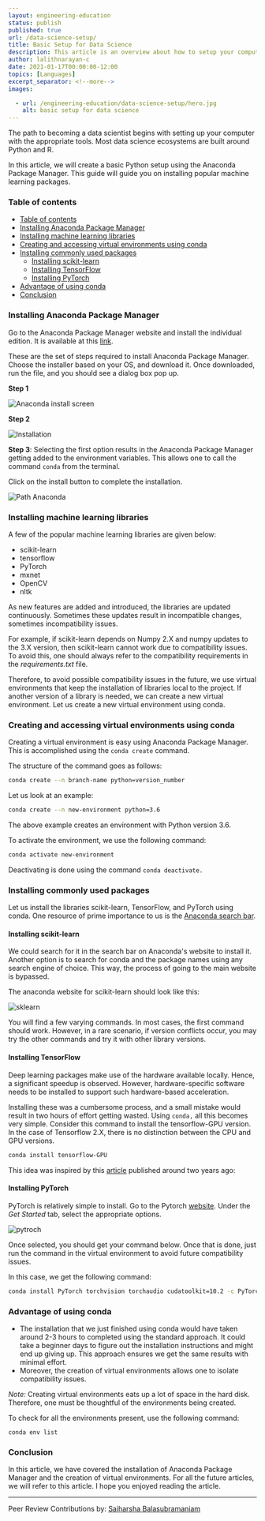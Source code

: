 ```yaml
---
layout: engineering-education
status: publish
published: true
url: /data-science-setup/
title: Basic Setup for Data Science
description: This article is an overview about how to setup your computer and install data science tools, by creating a basic Python setup using the Anaconda Package Manager.
author: lalithnarayan-c
date: 2021-01-17T00:00:00-12:00
topics: [Languages]
excerpt_separator: <!--more-->
images:

  - url: /engineering-education/data-science-setup/hero.jpg
    alt: basic setup for data science
---
```

The path to becoming a data scientist begins with setting up your computer with the appropriate tools. Most data science ecosystems are built around Python and R.
<!--more-->
In this article, we will create a basic Python setup using the Anaconda Package Manager. This guide will guide you on installing popular machine learning packages.   

### Table of contents
- [Table of contents](#table-of-contents)
- [Installing Anaconda Package Manager](#installing-anaconda-package-manager)
- [Installing machine learning libraries](#installing-machine-learning-libraries)
- [Creating and accessing virtual environments using conda](#creating-and-accessing-virtual-environments-using-conda)
- [Installing commonly used packages](#installing-commonly-used-packages)
  - [Installing scikit-learn](#installing-scikit-learn)
  - [Installing TensorFlow](#installing-tensorflow)
  - [Installing PyTorch](#installing-pytorch)
- [Advantage of using conda](#advantage-of-using-conda)
- [Conclusion](#conclusion)

### Installing Anaconda Package Manager
Go to the Anaconda Package Manager website and install the individual edition. It is available at this [link](https://www.anaconda.com/products/individual).

These are the set of steps required to install Anaconda Package Manager. Choose the installer based on your OS, and download it. Once downloaded, run the file, and you should see a dialog box pop up.

**Step 1**

![Anaconda install screen](/data-science-setup/1.png)

**Step 2**

![Installation](/data-science-setup/2.png)

**Step 3**: Selecting the first option results in the Anaconda Package Manager getting added to the environment variables. This allows one to call the command `conda` from the terminal.

Click on the install button to complete the installation.

![Path Anaconda](/data-science-setup/3.png)


### Installing machine learning libraries
A few of the popular machine learning libraries are given below:

- scikit-learn
- tensorflow
- PyTorch
- mxnet
- OpenCV
- nltk

As new features are added and introduced, the libraries are updated continuously. Sometimes these updates result in incompatible changes, sometimes incompatibility issues. 

For example, if scikit-learn depends on Numpy 2.X and numpy updates to the 3.X version, then scikit-learn cannot work due to compatibility issues. To avoid this, one should always refer to the compatibility requirements in the *requirements.txt* file.

Therefore, to avoid possible compatibility issues in the future, we use virtual environments that keep the installation of libraries local to the project. If another version of a library is needed, we can create a new virtual environment. Let us create a new virtual environment using conda.

### Creating and accessing virtual environments using conda
Creating a virtual environment is easy using Anaconda Package Manager. This is accomplished using the `conda create` command. 

The structure of the command goes as follows:
```bash
conda create --n branch-name python=version_number
```

Let us look at an example: 

```bash
conda create --n new-environment python=3.6
```

The above example creates an environment with Python version 3.6. 

To activate the environment, we use the following command:

```bash
conda activate new-environment
```

Deactivating is done using the command `conda deactivate.`

### Installing commonly used packages
Let us install the libraries scikit-learn, TensorFlow, and PyTorch using conda. One resource of prime importance to us is the [Anaconda search bar](https://anaconda.org/search). 

#### Installing scikit-learn
We could search for it in the search bar on Anaconda's website to install it. Another option is to search for conda and the package names using any search engine of choice. This way, the process of going to the main website is bypassed. 

The anaconda website for scikit-learn should look like this:

![sklearn](/data-science-setup/scikit-learn.png)

You will find a few varying commands. In most cases, the first command should work. However, in a rare scenario, if version conflicts occur, you may try the other commands and try it with other library versions. 

#### Installing TensorFlow
Deep learning packages make use of the hardware available locally. Hence, a significant speedup is observed. However, hardware-specific software needs to be installed to support such hardware-based acceleration. 

Installing these was a cumbersome process, and a small mistake would result in two hours of effort getting wasted. Using `conda,` all this becomes very simple. Consider this command to install the tensorflow-GPU version. In the case of Tensorflow 2.X, there is no distinction between the CPU and GPU versions. 

```bash
conda install tensorflow-GPU
```

This idea was inspired by this [article](https://towardsdatascience.com/tensorflow-gpu-installation-made-easy-use-conda-instead-of-pip-52e5249374bc) published around two years ago:

#### Installing PyTorch
PyTorch is relatively simple to install. Go to the Pytorch [website](https://pytorch.org/get-started/locally/). Under the *Get Started* tab, select the appropriate options. 

![pytroch](/data-science-setup/pytorch.png)

Once selected, you should get your command below. Once that is done, just run the command in the virtual environment to avoid future compatibility issues.

In this case, we get the following command:
```bash
conda install PyTorch torchvision torchaudio cudatoolkit=10.2 -c PyTorch
```

### Advantage of using conda 
- The installation that we just finished using conda would have taken around 2-3 hours to completed using the standard approach. It could take a beginner days to figure out the installation instructions and might end up giving up. This approach ensures we get the same results with minimal effort. 
- Moreover, the creation of virtual environments allows one to isolate compatibility issues.

*Note:* Creating virtual environments eats up a lot of space in the hard disk. Therefore, one must be thoughtful of the environments being created. 

To check for all the environments present, use the following command:

`conda env list` 

### Conclusion
In this article, we have covered the installation of Anaconda Package Manager and the creation of virtual environments. For all the future articles, we will refer to this article. I hope you enjoyed reading the article. 

---
Peer Review Contributions by: [Saiharsha Balasubramaniam](/engineering-education/authors/saiharsha-balasubramaniam/)